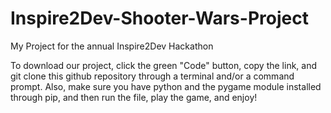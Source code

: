 # Inspire2Dev-Shooter-Wars-Project
My Project for the annual Inspire2Dev Hackathon


To download our project, click the green "Code" button, copy the link, and git clone this github repository through a terminal and/or a command prompt. Also, make sure you have python and the pygame module installed through pip, and then run the file, play the game, and enjoy!
